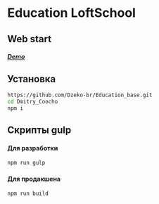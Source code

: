 # Education LoftSchool
## Web start

##### [Demo](https://dzeko-br.github.io/Education_base/ "Demo")
## Установка

```sh
https://github.com/Dzeko-br/Education_base.git
cd Dmitry_Coocho
npm i
```

## Скрипты gulp
#### Для разработки
```sh
npm run gulp
```

#### Для продакшена
```sh
npm run build
```